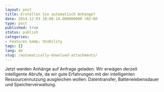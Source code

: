 ```yaml
---
layout: post
title: Erstellen Sie automatisch Anhänge?
date: 2014-12-03 10:08:14.000000000 +02:00
type: post
published: true
status: publish
categories:
- Features &amp; Usability
tags: []
lang: de
slug: /automatically-download-attachments/
---
```


Jetzt werden Anhänge auf Anfrage geladen. Wir erwägen derzeit intelligente Abrufe, da wir gute Erfahrungen mit der intelligenten Ressourcennutzung ausgleichen wollen: Datentransfer, Batterielebensdauer und Speicherverwaltung.
